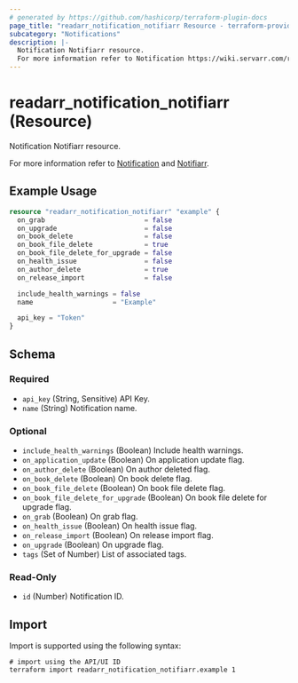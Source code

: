```yaml
---
# generated by https://github.com/hashicorp/terraform-plugin-docs
page_title: "readarr_notification_notifiarr Resource - terraform-provider-readarr"
subcategory: "Notifications"
description: |-
  Notification Notifiarr resource.
  For more information refer to Notification https://wiki.servarr.com/readarr/settings#connect and Notifiarr https://wiki.servarr.com/readarr/supported#notifiarr.
---
```


# readarr_notification_notifiarr (Resource)

<!-- subcategory:Notifications -->Notification Notifiarr resource.
For more information refer to [Notification](https://wiki.servarr.com/readarr/settings#connect) and [Notifiarr](https://wiki.servarr.com/readarr/supported#notifiarr).

## Example Usage

```terraform
resource "readarr_notification_notifiarr" "example" {
  on_grab                         = false
  on_upgrade                      = false
  on_book_delete                  = false
  on_book_file_delete             = true
  on_book_file_delete_for_upgrade = false
  on_health_issue                 = false
  on_author_delete                = true
  on_release_import               = false

  include_health_warnings = false
  name                    = "Example"

  api_key = "Token"
}
```

<!-- schema generated by tfplugindocs -->
## Schema

### Required

- `api_key` (String, Sensitive) API Key.
- `name` (String) Notification name.

### Optional

- `include_health_warnings` (Boolean) Include health warnings.
- `on_application_update` (Boolean) On application update flag.
- `on_author_delete` (Boolean) On author deleted flag.
- `on_book_delete` (Boolean) On book delete flag.
- `on_book_file_delete` (Boolean) On book file delete flag.
- `on_book_file_delete_for_upgrade` (Boolean) On book file delete for upgrade flag.
- `on_grab` (Boolean) On grab flag.
- `on_health_issue` (Boolean) On health issue flag.
- `on_release_import` (Boolean) On release import flag.
- `on_upgrade` (Boolean) On upgrade flag.
- `tags` (Set of Number) List of associated tags.

### Read-Only

- `id` (Number) Notification ID.

## Import

Import is supported using the following syntax:

```shell
# import using the API/UI ID
terraform import readarr_notification_notifiarr.example 1
```
